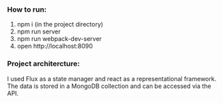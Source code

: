 ### How to run:
1. npm i (in the project directory)
2. npm run server
3. npm run webpack-dev-server
4. open http://localhost:8090

### Project architercture:

I used Flux as a state manager and react as a representational framework.
The data is stored in a MongoDB collection and can be accessed via the API.
